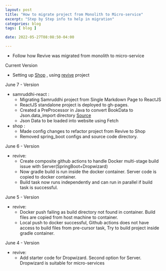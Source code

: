 ```yaml
---
layout: post
title: "How to migrate project from Monolith to Micro-service"
excerpt: "Step by Step info to help in migration"
categories: blog
tags: [ blog ]

date: 2022-05-27T08:08:50-04:00

---
```


* Follow how Revive was migrated from monolith to micro-service

Current Version

* Setting up [Shop](https://slabstech.github.io/shop/) , using [revive](https://github.com/sachinsshetty/revive) project


June 7 - Version
* samruddhi-react :
  * Migrating Samruddhi project from Single Markdown Page to ReactJS 
  * ReactJS standalone project is deployed to gh-pages.
  * Created a PreProcessor in Java to convert BookData to Json.data_import directory [Source](https://github.com/slabstech/samrudhi-react)
  * Json Data to be loaded into website using Fetch
* shop :
  * Made config changes to refactor project from Revive to Shop
  * Removed spring_boot configs and source code directory.

June 6 - Version
* revive:
  * Create composite github actions to handle Docker multi-stage build issue with Server(SpringBoot+Dropwizard)
  * Now gradle build is run inside the docker container. Server code is copied to docker container.
  * Build task now runs independently and can run in parallel if build task is successful.

June 5 - Version
* revive:
  * Docker push failing as build directory not found in container. Build files are copied from host machine to container.
  * Local push to docker successful, Github actions does not have access to build files from pre-cursor task, Try to build project inside gradle container.
  
June 4 - Version
* revive:
  * Add starter code for Dropwizard. Second option for Server. Dropwizard is suitable for micro-services
  
